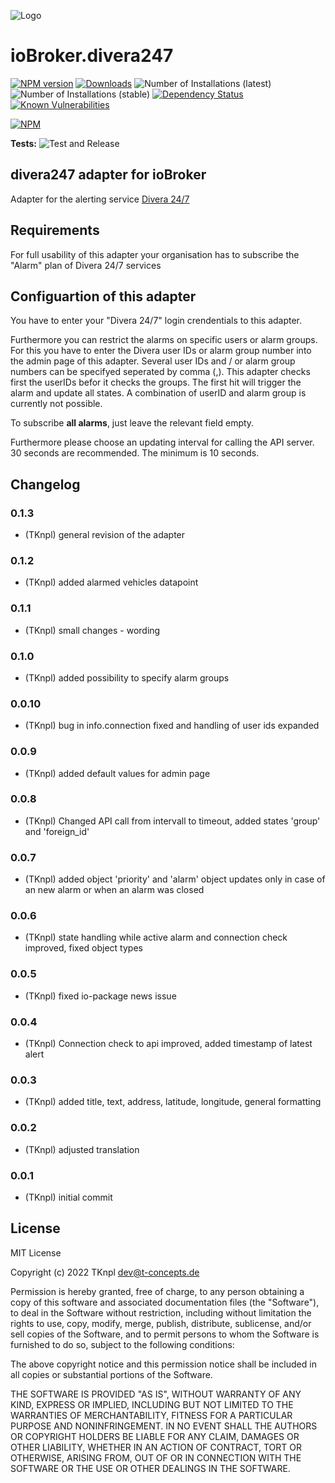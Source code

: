![Logo](admin/divera247_long.png)
# ioBroker.divera247

[![NPM version](http://img.shields.io/npm/v/iobroker.divera247.svg)](https://www.npmjs.com/package/iobroker.divera247)
[![Downloads](https://img.shields.io/npm/dm/iobroker.divera247.svg)](https://www.npmjs.com/package/iobroker.divera247)
![Number of Installations (latest)](http://iobroker.live/badges/divera247-installed.svg)
![Number of Installations (stable)](http://iobroker.live/badges/divera247-stable.svg)
[![Dependency Status](https://img.shields.io/david/TKnpl/iobroker.divera247.svg)](https://david-dm.org/TKnpl/iobroker.divera247)
[![Known Vulnerabilities](https://snyk.io/test/github/TKnpl/ioBroker.divera247/badge.svg)](https://snyk.io/test/github/TKnpl/ioBroker.divera247)

[![NPM](https://nodei.co/npm/iobroker.divera247.png?downloads=true)](https://nodei.co/npm/iobroker.divera247/)

**Tests:** ![Test and Release](https://github.com/TKnpl/ioBroker.divera247/workflows/Test%20and%20Release/badge.svg)

## divera247 adapter for ioBroker

Adapter for the alerting service <a href="https://www.divera247.com/" target="_blank">Divera 24/7</a>

## Requirements
For full usability of this adapter your organisation has to subscribe the "Alarm" plan of Divera 24/7 services

## Configuartion of this adapter
You have to enter your "Divera 24/7" login crendentials to this adapter.

Furthermore you can restrict the alarms on specific users or alarm groups.
For this you have to enter the Divera user IDs or alarm group number into the admin page of this adapter. Several user IDs and / or alarm group numbers can be specifyed seperated by comma (,).
This adapter checks first the userIDs befor it checks the groups. The first hit will trigger the alarm and update all states. A combination of userID and alarm group is currently not possible.

To subscribe **all alarms**, just leave the relevant field empty.

Furthermore please choose an updating interval for calling the API server. 30 seconds are recommended. The minimum is 10 seconds.

## Changelog

### 0.1.3
* (TKnpl) general revision of the adapter

### 0.1.2
* (TKnpl) added alarmed vehicles datapoint

### 0.1.1
* (TKnpl) small changes - wording

### 0.1.0
* (TKnpl) added possibility to specify alarm groups

### 0.0.10
* (TKnpl) bug in info.connection fixed and handling of user ids expanded

### 0.0.9
* (TKnpl) added default values for admin page

### 0.0.8
* (TKnpl) Changed API call from intervall to timeout, added states 'group' and 'foreign_id'

### 0.0.7
* (TKnpl) added object 'priority' and 'alarm' object updates only in case of an new alarm or when an alarm was closed

### 0.0.6
* (TKnpl) state handling while active alarm and connection check improved, fixed object types

### 0.0.5
* (TKnpl) fixed io-package news issue

### 0.0.4
* (TKnpl) Connection check to api improved, added timestamp of latest alert

### 0.0.3
* (TKnpl) added title, text, address, latitude, longitude, general formatting

### 0.0.2
* (TKnpl) adjusted translation

### 0.0.1
* (TKnpl) initial commit

## License
MIT License

Copyright (c) 2022 TKnpl <dev@t-concepts.de>

Permission is hereby granted, free of charge, to any person obtaining a copy
of this software and associated documentation files (the "Software"), to deal
in the Software without restriction, including without limitation the rights
to use, copy, modify, merge, publish, distribute, sublicense, and/or sell
copies of the Software, and to permit persons to whom the Software is
furnished to do so, subject to the following conditions:

The above copyright notice and this permission notice shall be included in all
copies or substantial portions of the Software.

THE SOFTWARE IS PROVIDED "AS IS", WITHOUT WARRANTY OF ANY KIND, EXPRESS OR
IMPLIED, INCLUDING BUT NOT LIMITED TO THE WARRANTIES OF MERCHANTABILITY,
FITNESS FOR A PARTICULAR PURPOSE AND NONINFRINGEMENT. IN NO EVENT SHALL THE
AUTHORS OR COPYRIGHT HOLDERS BE LIABLE FOR ANY CLAIM, DAMAGES OR OTHER
LIABILITY, WHETHER IN AN ACTION OF CONTRACT, TORT OR OTHERWISE, ARISING FROM,
OUT OF OR IN CONNECTION WITH THE SOFTWARE OR THE USE OR OTHER DEALINGS IN THE
SOFTWARE.
